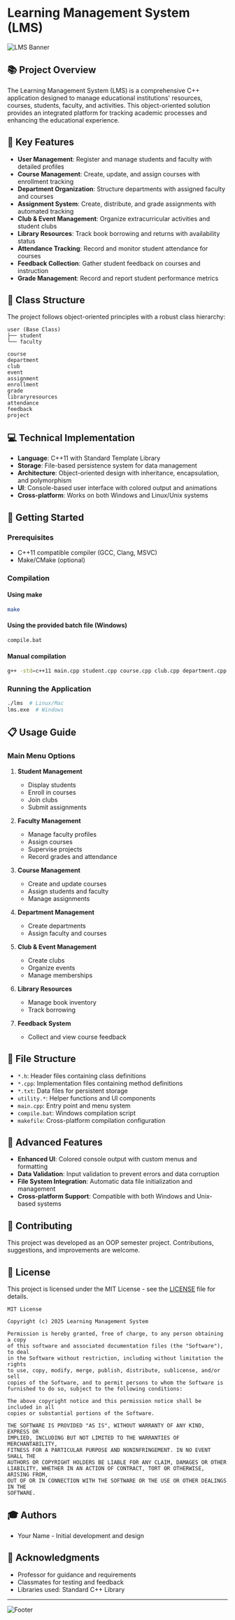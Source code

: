 # Learning Management System (LMS)

![LMS Banner](https://via.placeholder.com/800x200/4a86e8/ffffff?text=Learning+Management+System)

## 📚 Project Overview

The Learning Management System (LMS) is a comprehensive C++ application designed to manage educational institutions' resources, courses, students, faculty, and activities. This object-oriented solution provides an integrated platform for tracking academic processes and enhancing the educational experience.

## 🌟 Key Features

- **User Management**: Register and manage students and faculty with detailed profiles
- **Course Management**: Create, update, and assign courses with enrollment tracking
- **Department Organization**: Structure departments with assigned faculty and courses
- **Assignment System**: Create, distribute, and grade assignments with automated tracking
- **Club & Event Management**: Organize extracurricular activities and student clubs
- **Library Resources**: Track book borrowing and returns with availability status
- **Attendance Tracking**: Record and monitor student attendance for courses
- **Feedback Collection**: Gather student feedback on courses and instruction
- **Grade Management**: Record and report student performance metrics

## 🧩 Class Structure

The project follows object-oriented principles with a robust class hierarchy:

```
user (Base Class)
├── student
└── faculty

course
department
club
event
assignment
enrollment
grade
libraryresources
attendance
feedback
project
```

## 💻 Technical Implementation

- **Language**: C++11 with Standard Template Library
- **Storage**: File-based persistence system for data management
- **Architecture**: Object-oriented design with inheritance, encapsulation, and polymorphism
- **UI**: Console-based user interface with colored output and animations
- **Cross-platform**: Works on both Windows and Linux/Unix systems

## 🚀 Getting Started

### Prerequisites

- C++11 compatible compiler (GCC, Clang, MSVC)
- Make/CMake (optional)

### Compilation

#### Using make
```bash
make
```

#### Using the provided batch file (Windows)
```bash
compile.bat
```

#### Manual compilation
```bash
g++ -std=c++11 main.cpp student.cpp course.cpp club.cpp department.cpp utility.cpp user.cpp enrollment.cpp assignment.cpp event.cpp faculty.cpp project.cpp grade.cpp libraryresources.cpp attendance.cpp feedback.cpp -o lms
```

### Running the Application
```bash
./lms  # Linux/Mac
lms.exe  # Windows
```

## 📋 Usage Guide

### Main Menu Options
1. **Student Management**
   - Display students
   - Enroll in courses
   - Join clubs
   - Submit assignments

2. **Faculty Management**
   - Manage faculty profiles
   - Assign courses
   - Supervise projects
   - Record grades and attendance

3. **Course Management**
   - Create and update courses
   - Assign students and faculty
   - Manage assignments

4. **Department Management**
   - Create departments
   - Assign faculty and courses

5. **Club & Event Management**
   - Create clubs
   - Organize events
   - Manage memberships

6. **Library Resources**
   - Manage book inventory
   - Track borrowing

7. **Feedback System**
   - Collect and view course feedback

## 📂 File Structure

- `*.h`: Header files containing class definitions
- `*.cpp`: Implementation files containing method definitions
- `*.txt`: Data files for persistent storage
- `utility.*`: Helper functions and UI components
- `main.cpp`: Entry point and menu system
- `compile.bat`: Windows compilation script
- `makefile`: Cross-platform compilation configuration

## 🔧 Advanced Features

- **Enhanced UI**: Colored console output with custom menus and formatting
- **Data Validation**: Input validation to prevent errors and data corruption
- **File System Integration**: Automatic data file initialization and management
- **Cross-platform Support**: Compatible with both Windows and Unix-based systems

## 📝 Contributing

This project was developed as an OOP semester project. Contributions, suggestions, and improvements are welcome.

## 📜 License

This project is licensed under the MIT License - see the [LICENSE](LICENSE) file for details.

```
MIT License

Copyright (c) 2025 Learning Management System

Permission is hereby granted, free of charge, to any person obtaining a copy
of this software and associated documentation files (the "Software"), to deal
in the Software without restriction, including without limitation the rights
to use, copy, modify, merge, publish, distribute, sublicense, and/or sell
copies of the Software, and to permit persons to whom the Software is
furnished to do so, subject to the following conditions:

The above copyright notice and this permission notice shall be included in all
copies or substantial portions of the Software.

THE SOFTWARE IS PROVIDED "AS IS", WITHOUT WARRANTY OF ANY KIND, EXPRESS OR
IMPLIED, INCLUDING BUT NOT LIMITED TO THE WARRANTIES OF MERCHANTABILITY,
FITNESS FOR A PARTICULAR PURPOSE AND NONINFRINGEMENT. IN NO EVENT SHALL THE
AUTHORS OR COPYRIGHT HOLDERS BE LIABLE FOR ANY CLAIM, DAMAGES OR OTHER
LIABILITY, WHETHER IN AN ACTION OF CONTRACT, TORT OR OTHERWISE, ARISING FROM,
OUT OF OR IN CONNECTION WITH THE SOFTWARE OR THE USE OR OTHER DEALINGS IN THE
SOFTWARE.
```

## 🎓 Authors

- Your Name - Initial development and design

## 🙏 Acknowledgments

- Professor for guidance and requirements
- Classmates for testing and feedback
- Libraries used: Standard C++ Library

---

![Footer](https://via.placeholder.com/800x100/4a86e8/ffffff?text=Learning+Management+System+©+2025)
